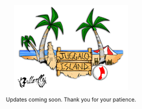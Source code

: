 <p style="text-align: center;"><img alt="" src="https://github.com/juggaloisland/docs/blob/master/header4.png?raw=true" style="width: 300px; height: 223px;" /></p>

<p style="text-align: center;"></p>

<p style="text-align: center;">Updates coming soon. Thank you for your patience.</p>
